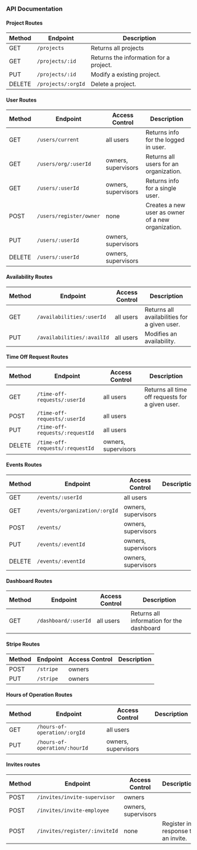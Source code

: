 ### API Documentation


#### Project Routes

| Method | Endpoint                        | Description                                        |
|--------|---------------------------------|----------------------------------------------------|
| GET    | `/projects`         | Returns all projects       |
| GET    | `/projects/:id`         | Returns the information for a project.       |
| PUT    | `/projects/:id`         | Modify a existing project.                   |
| DELETE | `/projects/:orgId`         | Delete a project.                            |


#### User Routes

| Method | Endpoint                        | Access Control      | Description                                        |
|--------|---------------------------------|---------------------|----------------------------------------------------|
| GET    | `/users/current`                | all users           | Returns info for the logged in user.               |
| GET    | `/users/org/:userId`            | owners, supervisors | Returns all users for an organization.             |
| GET    | `/users/:userId`                | owners, supervisors | Returns info for a single user.                    |
| POST   | `/users/register/owner`         | none                | Creates a new user as owner of a new organization. |
| PUT    | `/users/:userId`                | owners, supervisors |                                                    |
| DELETE | `/users/:userId`                | owners, supervisors |                                                    |


#### Availability Routes

| Method | Endpoint                        | Access Control      | Description                                        |
|--------|---------------------------------|---------------------|----------------------------------------------------|
| GET    | `/availabilities/:userId`       | all users           | Returns all availabilities for a given user.       |
| PUT    | `/availabilities/:availId`      | all users           | Modifies an availability.                          |


#### Time Off Request Routes

| Method | Endpoint                        | Access Control      | Description                                        |
|--------|---------------------------------|---------------------|----------------------------------------------------|
| GET    | `/time-off-requests/:userId`    | all users           | Returns all time off requests for a given user.    |
| POST   | `/time-off-requests/:userId`    | all users           |                                                    |
| PUT    | `/time-off-requests/:requestId` | all users           |                                                    |
| DELETE | `/time-off-requests/:requestId` | owners, supervisors |                                                    |


#### Events Routes

| Method | Endpoint                        | Access Control      | Description                                        |
|--------|---------------------------------|---------------------|----------------------------------------------------|
| GET    | `/events/:userId`               | all users           |                                                    |
| GET    | `/events/organization/:orgId`   | owners, supervisors |                                                    |
| POST   | `/events/`                      | owners, supervisors |                                                    |
| PUT    | `/events/:eventId`              | owners, supervisors |                                                    |
| DELETE | `/events/:eventId`              | owners, supervisors |                                                    |


#### Dashboard Routes

| Method | Endpoint                        | Access Control      | Description                                        |
|--------|---------------------------------|---------------------|----------------------------------------------------|
| GET    | `/dashboard/:userId`            | all users           | Returns all information for the dashboard          |


#### Stripe Routes

| Method | Endpoint                        | Access Control      | Description                                        |
|--------|---------------------------------|---------------------|----------------------------------------------------|
| POST   | `/stripe`                       | owners              |                                                    |
| PUT    | `/stripe`                       | owners              |                                                    |


#### Hours of Operation Routes

| Method | Endpoint                        | Access Control      | Description                                        |
|--------|---------------------------------|---------------------|----------------------------------------------------|
| GET    | `/hours-of-operation/:orgId`    | all users           |                                                    |
| PUT    | `/hours-of-operation/:hourId`   | owners, supervisors |                                                    |


#### Invites routes

| Method | Endpoint                        | Access Control      | Description                                        |
|--------|---------------------------------|---------------------|----------------------------------------------------|
| POST   | `/invites/invite-supervisor`    | owners              |                                                    |
| POST   | `/invites/invite-employee`      | owners, supervisors |                                                    |
| POST   | `/invites/register/:inviteId`   | none                | Register in response to an invite.                 |

